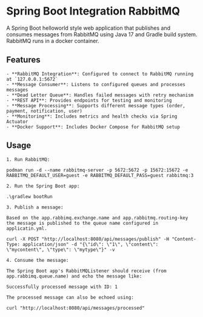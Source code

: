 # Spring Boot Integration RabbitMQ

A Spring Boot helloworld style web application that publishes and consumes messages from RabbitMQ using Java 17 and Gradle build system. RabbitMQ runs in a docker container.


## Features

```
- **RabbitMQ Integration**: Configured to connect to RabbitMQ running at `127.0.0.1:5672`
- **Message Consumer**: Listens to configured queues and processes messages
- **Dead Letter Queue**: Handles failed messages with retry mechanism
- **REST API**: Provides endpoints for testing and monitoring
- **Message Processing**: Supports different message types (order, payment, notification, user)
- **Monitoring**: Includes metrics and health checks via Spring Actuator
- **Docker Support**: Includes Docker Compose for RabbitMQ setup
```

## Usage

```
1. Run RabbitMQ:

podman run -d --name rabbitmq-server -p 5672:5672 -p 15672:15672 -e RABBITMQ_DEFAULT_USER=guest -e RABBITMQ_DEFAULT_PASS=guest rabbitmq:3

2. Run the Spring Boot app:

.\gradlew bootRun

3. Publish a message:

Based on the app.rabbimq.exchange.name and app.rabbitmq.routing-key the message is published to the queue name configured in applicatin.yml.

curl -X POST "http://localhost:8080/api/messages/publish" -H "Content-Type: application/json" -d "{\"id\": \"1\", \"content\": \"mycontent\", \"type\": \"mytype\"}" -v

4. Consume the message:

The Spring Boot app's RabbitMQListener should receive (from app.rabbimq.queue.name) and echo the message like:

Successfully processed message with ID: 1

The processed message can also be echoed using:

curl "http://localhost:8080/api/messages/processed"

```



